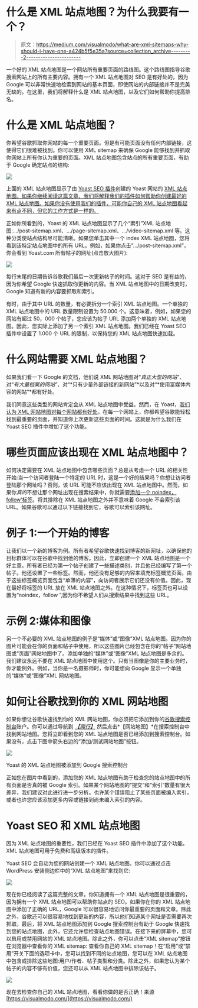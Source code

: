 # 什么是 XML 站点地图？为什么我要有一个？

> 原文：<https://medium.com/visualmodo/what-are-xml-sitemaps-why-should-i-have-one-a424b5f5e35a?source=collection_archive---------2----------------------->

一个好的 XML 站点地图是一个网站所有重要页面的路线图。这个路线图指导谷歌搜索网站上的所有主要内容。拥有一个 XML 站点地图对 SEO 是有好处的，因为 Google 可以非常快速地检索到网站的基本页面，即使网站的内部链接并不是完美无缺的。在这里，我们将解释什么是 XML 站点地图，以及它们如何帮助你提高排名。

# 什么是 XML 站点地图？

你希望谷歌抓取你网站的每一个重要页面。但是有可能页面没有任何内部链接，这使得它们很难被找到。你可以使用 XML sitemap 来确保 Google 能够找到并抓取你网站上所有你认为重要的页面。XML 站点地图包含站点的所有重要页面，有助于 Google 确定站点的结构:

![](img/e5b039cd1d92def23039135c5b45e5bc.png)

上面的 XML 站点地图显示了由 [Yoast SEO 插件](https://yoast.com/wordpress/plugins/seo/)创建的 Yoast 网站的 [XML 站点地图。如果你继续阅读这篇文章，我们将解释我们的插件如何帮助你创建最好的 XML 站点地图。如果你没有使用我们的插件，可能你自己的 XML 站点地图看起来有点不同，但它的工作方式是一样的。](https://yoast.com/sitemap_index.xml)

正如你所看到的，Yoast 的 XML 站点地图显示了几个“索引”XML 站点地图:…/post-sitemap.xml、…/page-sitemap.xml、…/video-sitemap.xml 等。这种分类使站点结构尽可能清晰。如果您单击其中一个 index XML 站点地图，您将看到该特定站点地图中的所有 URL。例如，如果你点击“…/post-sitemap.xml”，你会看到 Yoast.com 所有帖子的网址(点击放大图片):

![](img/c39a73ad8d8b6233577b5d49ced4156e.png)

每行末尾的日期告诉谷歌我们最后一次更新帖子的时间。这对于 SEO 是有益的，因为你希望 Google 快速抓取你更新的内容。当 XML 站点地图中的日期改变时，Google 知道有新的内容要抓取和索引。

有时，由于其中 URL 的数量，有必要拆分一个索引 XML 站点地图。一个单独的 XML 站点地图中的 URL 数量限制设置为 50.000 个。这意味着，例如，如果您的网站有超过 50，000 个帖子，您应该为帖子 URL 添加两个单独的 XML 站点地图。因此，您实际上添加了另一个索引 XML 站点地图。我们已经在 Yoast SEO 插件中设置了 1.000 个 URL 的限制，以保持您的 XML 站点地图快速加载。

# 什么网站需要 XML 站点地图？

如果我们看一下 Google 的文档，他们说 XML 网站地图对“*真正大型的网站”*、对“*有大量档案的网站”*、对“*只有少量外部链接的新网站”*以及对“*使用富媒体内容的网站”*都有好处。

我们同意这些类型的网站肯定会从 XML 站点地图中受益。然而，在 Yoast，[我们认为 XML 网站地图对每个网站都有好处](https://yoast.com/the-sense-and-nonsense-of-xml-sitemaps/)。在每一个网站上，你都希望谷歌能轻松找到最重要的页面，并知道你上次更新这些页面的时间。这就是为什么我们在 Yoast SEO 插件中增加了这个功能。

# 哪些页面应该出现在 XML 站点地图中？

如何决定需要在 XML 站点地图中包含哪些页面？总是从考虑一个 URL 的相关性开始:当一个访问者登陆一个特定的 URL 时，这是一个好的结果吗？你想让访问者登陆那个网址吗？否则，该 URL 可能不应该出现在 XML 站点地图中。然而，如果你*真的*不想让那个网址出现在搜索结果中，你就需要[添加一个 noindex，follow’标签](https://yoast.com/robots-meta-tags/)。将其排除在 XML 站点地图之外并不意味着 Google 不会索引该 URL。如果谷歌可以通过以下链接找到它，谷歌可以索引该网址。

# 例子 1:一个开始的博客

让我们以一个新的博客为例。所有者希望谷歌快速找到博客的新网址，以确保他的目标群体可以在谷歌中找到他的博客。因此，立即创建一个 XML 站点地图是一个好主意。所有者已经为第一个帖子创建了一些描述类别，并且他已经编写了第一个帖子。他还设置了一些标签。然而，他还没有足够的内容来填充标签概览页面。由于这些标签概览页面包含“单薄的内容”，向访问者展示它们还没有价值。因此，现在最好将标签的 URL 放在 XML 站点地图之外。在这种情况下，标签页也可以设置为“noindex，follow ”,因为你不希望人们从搜索结果中找到这些 URL。

# 示例 2:媒体和图像

另一个不必要的 XML 站点地图的例子是“媒体”或“图像”XML 站点地图。因为你的图片可能会在你的页面和帖子中使用，所以这些图片已经包含在你的“帖子”网站地图或“页面”网站地图中了。添加单独的“媒体”或“图像”XML 站点地图是多余的。我们建议永远不要在 XML 站点地图中使用这个。只有当图像是你的主要业务时，你才能例外。例如，当你是一名摄影师时，你可能想向 Google 显示一个单独的“媒体”或“图像”XML 网站地图。

# 如何让谷歌找到你的 XML 网站地图

如果你想让谷歌快速找到你的 XML 网站地图，你必须把它添加到你的[谷歌搜索控制台](https://yoast.com/tag/google-search-console/)账户。你可以通过导航到 [*【爬行】*](https://yoast.com/google-webmaster-tools-crawl/) 然后点击*【网站地图】*在搜索控制台中找到网站地图。您将立即看到您的 XML 站点地图是否已经添加到搜索控制台。如果没有，点击下图中箭头右边的“添加/测试网站地图”按钮。

![](img/6e6fd5befcc94638abe23300569d4e3e.png)

Yoast 的 XML 站点地图被添加到 Google 搜索控制台

正如您在图片中看到的，添加您的 XML 站点地图有助于检查您的站点地图中的所有页面是否真的被 Google 索引。如果某个网站地图的“提交”和“索引”数量有很大差异，我们建议对此进行进一步分析。也许某个错误阻止了某些页面被编入索引，或者也许您应该添加更多内容或链接到尚未编入索引的内容。

# Yoast SEO 和 XML 站点地图

因为 XML 站点地图的重要性，我们已经在 Yoast SEO 插件中添加了这个功能。XML 站点地图可用于免费和高级版本的插件。

Yoast SEO 会自动为您的网站创建一个 XML 站点地图。你可以通过点击 WordPress 安装侧边栏中的“XML 站点地图”来找到它:

![](img/2b0d8d2598518ceada0512136edfde14.png)

现在你已经阅读了这篇完整的文章，你知道拥有一个 XML 站点地图是很重要的，因为拥有一个 XML 站点地图可以帮助你站点的 SEO。如果你在你的 XML 站点地图中添加了正确的 URL，Google 可以很容易地访问你最重要的页面和文章。除此之外，谷歌还可以很容易地找到更新的内容，所以他们知道某个网址是否需要再次抓取。最后，将 XML 站点地图添加到 Google 搜索控制台有助于 Google 快速找到您的站点地图，此外，它还允许您检查站点地图错误。在接下来的屏幕中，您可以启用或禁用网站的 XML 站点地图。除此之外，你可以点击“XML sitemap”按钮在浏览器中查看你的 XML sitemap:
查看你自己的 XML sitemap！在“启用”或“禁用”开关下面的选项卡中，您可以找到不同的站点地图，您可以在 XML 站点地图中包含或排除这些地图:用户/作者、帖子类型和分类。除此之外，如果您认为某个帖子的内容不够有价值，您还可以从 XML 站点地图中排除该帖子。

![](img/4731347fabfd255d3ec33f6692b71909.png)

现在去检查你自己的 XML 站点地图，看看你做的是否正确！来源[https://visualmodo.com/](https://visualmodo.com/)